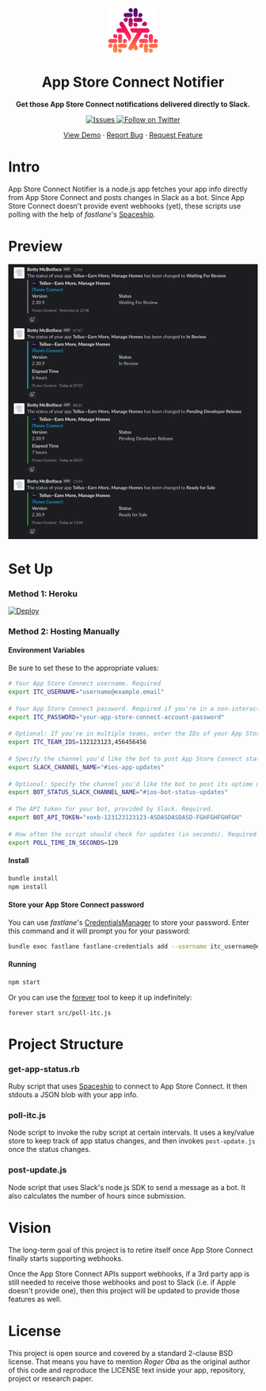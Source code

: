 <div align="center">
  <img width=100 src="docs/assets/app-icon.png">
  <h1>App Store Connect Notifier</h1>
  <p><strong>Get those App Store Connect notifications delivered directly to Slack.</strong></p>
  <a href="https://github.com/rogerluan/app-store-connect-notifier/issues">
    <img alt="Issues" src="https://img.shields.io/github/issues/rogerluan/app-store-connect-notifier?color=#86D492" />
  </a>
  <a href="https://twitter.com/intent/follow?screen_name=rogerluan_">
    <img src="https://img.shields.io/twitter/follow/rogerluan_?&logo=twitter" alt="Follow on Twitter">
  </a>

  <p align="center">
    <a href="#preview">View Demo</a>
    ·
    <a href="https://github.com/rogerluan/app-store-connect-notifier/issues/new/choose">Report Bug</a>
    ·
    <a href="https://github.com/rogerluan/app-store-connect-notifier/issues/new/choose">Request Feature</a>
  </p>
</div>

# Intro

App Store Connect Notifier is a node.js app fetches your app info directly from App Store Connect and posts changes in Slack as a bot. Since App Store Connect doesn't provide event webhooks (yet), these scripts use polling with the help of _fastlane_'s [Spaceship](https://github.com/fastlane/fastlane/tree/master/spaceship).

# Preview

![](docs/assets/preview.png)

# Set Up

### Method 1: Heroku

[![Deploy](https://www.herokucdn.com/deploy/button.svg)](https://heroku.com/deploy)

### Method 2: Hosting Manually

#### Environment Variables

Be sure to set these to the appropriate values:

```bash
# Your App Store Connect username. Required
export ITC_USERNAME="username@example.email"

# Your App Store Connect password. Required if you're in a non-interactive environment. In interactive environments, it will ask for the password when executing and save it in Keychain.
export ITC_PASSWORD="your-app-store-connect-account-password"

# Optional: If you're in multiple teams, enter the IDs of your App Store Connect team here (comma separated).
export ITC_TEAM_IDS=132123123,456456456

# Specify the channel you'd like the bot to post App Store Connect status updates. Don't forget to add the bot to this channel in Slack so it can post there. Required.
export SLACK_CHANNEL_NAME="#ios-app-updates"

# Optional: Specify the channel you'd like the bot to post its uptime updates. Don't forget to add the bot to this channel in Slack so it can post there. If not provided, it won't post status updates.
export BOT_STATUS_SLACK_CHANNEL_NAME="#ios-bot-status-updates"

# The API token for your bot, provided by Slack. Required.
export BOT_API_TOKEN="xoxb-123123123123-ASDASDASDASD-FGHFGHFGHFGH"

# How often the script should check for updates (in seconds). Required.
export POLL_TIME_IN_SECONDS=120
```

#### Install

```bash
bundle install
npm install
```

#### Store your App Store Connect password

You can use _fastlane_'s [CredentialsManager](https://github.com/fastlane/fastlane/tree/master/credentials_manager) to store your password. Enter this command and it will prompt you for your password:

```bash
bundle exec fastlane fastlane-credentials add --username itc_username@example.com
```

#### Running

```bash
npm start
```

Or you can use the [forever](https://github.com/foreverjs/forever) tool to keep it up indefinitely:

```base
forever start src/poll-itc.js
```

# Project Structure

### get-app-status.rb
Ruby script that uses [Spaceship](https://github.com/fastlane/fastlane/tree/master/spaceship) to connect to App Store Connect. It then stdouts a JSON blob with your app info.

### poll-itc.js
Node script to invoke the ruby script at certain intervals. It uses a key/value store to keep track of app status changes, and then invokes `post-update.js` once the status changes.

### post-update.js
Node script that uses Slack's node.js SDK to send a message as a bot. It also calculates the number of hours since submission.

# Vision

The long-term goal of this project is to retire itself once App Store Connect finally starts supporting webhooks.

Once the App Store Connect APIs support webhooks, if a 3rd party app is still needed to receive those webhooks and post to Slack (i.e. if Apple doesn't provide one), then this project will be updated to provide those features as well.

# License

This project is open source and covered by a standard 2-clause BSD license. That means you have to mention *Roger Oba* as the original author of this code and reproduce the LICENSE text inside your app, repository, project or research paper.
